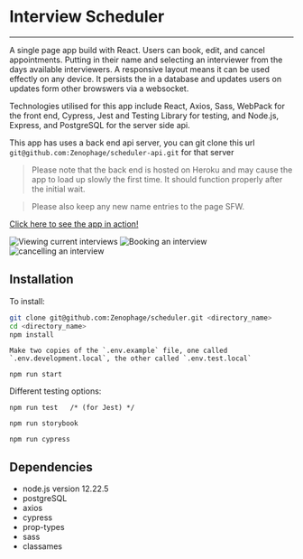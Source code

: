 # Interview Scheduler

---


A single page app build with React. Users can book, edit, and cancel appointments. Putting in their name and selecting an interviewer from the days available interviewers. A responsive layout means it can be used effectly on any device. It persists the in a database and updates users on updates form other browswers via a websocket.

Technologies utilised for this app include React, Axios, Sass, WebPack for the front end, Cypress, Jest and Testing Library for testing, and Node.js, Express, and PostgreSQL for the server side api.

This app has uses a back end api server, you can git clone this url `git@github.com:Zenophage/scheduler-api.git` for that server 

> Please note that the back end is hosted on Heroku and may cause the app to load up slowly the first time. It should function properly after the initial wait.

> Please also keep any new name entries to the page SFW.

[Click here to see the app in action!](https://keen-clafoutis-c44f52.netlify.app/)

![Viewing current interviews](https://github.com/Zenophage/scheduler/blob/master/docs/img1.png?raw=true)
![Booking an interview](https://github.com/Zenophage/scheduler/blob/master/docs/img2.png?raw=true)
![cancelling an interview](https://github.com/Zenophage/scheduler/blob/master/docs/img3.png?raw=true)

## Installation 

To install:
```bash
git clone git@github.com:Zenophage/scheduler.git <directory_name>
cd <directory_name>
npm install
```
```
Make two copies of the `.env.example` file, one called `.env.development.local`, the other called `.env.test.local`
```
```
npm run start
```

Different testing options:
```
npm run test   /* (for Jest) */

npm run storybook

npm run cypress
```

## Dependencies

 * node.js version 12.22.5
 * postgreSQL
 * axios
 * cypress
 * prop-types
 * sass
 * classames